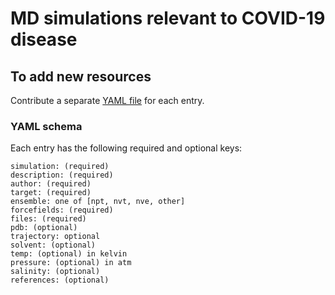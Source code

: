 # MD simulations relevant to COVID-19 disease

## To add new resources

Contribute a separate [YAML file](https://yaml.org/) for each entry.

### YAML schema

Each entry has the following required and optional keys:
```
simulation: (required)
description: (required)
author: (required)
target: (required)
ensemble: one of [npt, nvt, nve, other]
forcefields: (required)
files: (required)
pdb: (optional)
trajectory: optional
solvent: (optional)
temp: (optional) in kelvin
pressure: (optional) in atm
salinity: (optional)
references: (optional)
```
